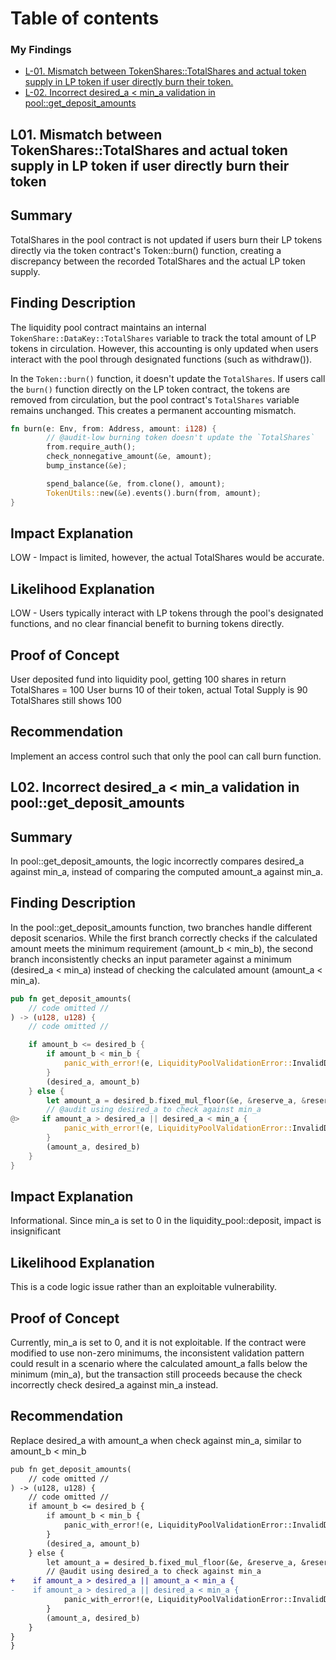 # Table of contents

### My Findings

- [L-01. Mismatch between TokenShares::TotalShares and actual token supply in LP token if user directly burn their token.](#my-finding-l01)
- [L-02. Incorrect desired_a < min_a validation in pool::get_deposit_amounts](#my-finding-l02)

## <a id="my-finding-l01"></a>L01. Mismatch between TokenShares::TotalShares and actual token supply in LP token if user directly burn their token

## Summary

TotalShares in the pool contract is not updated if users burn their LP tokens directly via the token contract's Token::burn() function, creating a discrepancy between the recorded TotalShares and the actual LP token supply.

## Finding Description

The liquidity pool contract maintains an internal `TokenShare::DataKey::TotalShares` variable to track the total amount of LP tokens in circulation. However, this accounting is only updated when users interact with the pool through designated functions (such as withdraw()).

In the `Token::burn()` function, it doesn't update the `TotalShares`. If users call the `burn()` function directly on the LP token contract, the tokens are removed from circulation, but the pool contract's `TotalShares` variable remains unchanged. This creates a permanent accounting mismatch.

```rust
fn burn(e: Env, from: Address, amount: i128) {
        // @audit-low burning token doesn't update the `TotalShares`
        from.require_auth();
        check_nonnegative_amount(&e, amount);
        bump_instance(&e);

        spend_balance(&e, from.clone(), amount);
        TokenUtils::new(&e).events().burn(from, amount);
}
```

## Impact Explanation

LOW - Impact is limited, however, the actual TotalShares would be accurate.

## Likelihood Explanation

LOW - Users typically interact with LP tokens through the pool's designated functions, and no clear financial benefit to burning tokens directly.

## Proof of Concept

User deposited fund into liquidity pool, getting 100 shares in return
TotalShares = 100
User burns 10 of their token, actual Total Supply is 90
TotalShares still shows 100

## Recommendation

Implement an access control such that only the pool can call burn function.

## <a id="my-finding-l02"></a>L02. Incorrect desired_a < min_a validation in pool::get_deposit_amounts

## Summary

In pool::get_deposit_amounts, the logic incorrectly compares desired_a against min_a, instead of comparing the computed amount_a against min_a.

## Finding Description

In the pool::get_deposit_amounts function, two branches handle different deposit scenarios. While the first branch correctly checks if the calculated amount meets the minimum requirement (amount_b < min_b), the second branch inconsistently checks an input parameter against a minimum (desired_a < min_a) instead of checking the calculated amount (amount_a < min_a).

```rust
pub fn get_deposit_amounts(
    // code omitted //
) -> (u128, u128) {
    // code omitted //

    if amount_b <= desired_b {
        if amount_b < min_b {
            panic_with_error!(e, LiquidityPoolValidationError::InvalidDepositAmount);
        }
        (desired_a, amount_b)
    } else {
        let amount_a = desired_b.fixed_mul_floor(&e, &reserve_a, &reserve_b);
        // @audit using desired_a to check against min_a
@>     if amount_a > desired_a || desired_a < min_a {
            panic_with_error!(e, LiquidityPoolValidationError::InvalidDepositAmount);
        }
        (amount_a, desired_b)
    }
}
```

## Impact Explanation

Informational. Since min_a is set to 0 in the liquidity_pool::deposit, impact is insignificant

## Likelihood Explanation

This is a code logic issue rather than an exploitable vulnerability.

## Proof of Concept

Currently, min_a is set to 0, and it is not exploitable. If the contract were modified to use non-zero minimums, the inconsistent validation pattern could result in a scenario where the calculated amount_a falls below the minimum (min_a), but the transaction still proceeds because the check incorrectly check desired_a against min_a instead.

## Recommendation

Replace desired_a with amount_a when check against min_a, similar to amount_b < min_b

```diff
pub fn get_deposit_amounts(
    // code omitted //
) -> (u128, u128) {
    // code omitted //
    if amount_b <= desired_b {
        if amount_b < min_b {
            panic_with_error!(e, LiquidityPoolValidationError::InvalidDepositAmount);
        }
        (desired_a, amount_b)
    } else {
        let amount_a = desired_b.fixed_mul_floor(&e, &reserve_a, &reserve_b);
        // @audit using desired_a to check against min_a
+    if amount_a > desired_a || amount_a < min_a {
-    if amount_a > desired_a || desired_a < min_a {
            panic_with_error!(e, LiquidityPoolValidationError::InvalidDepositAmount);
        }
        (amount_a, desired_b)
    }
}
}
```
